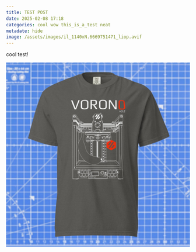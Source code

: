 ```yaml
---
title: TEST POST
date: 2025-02-08 17:18
categories: cool wow this_is_a_test neat
metadate: hide
image: /assets/images/il_1140xN.6669751471_liop.avif
---
```

cool test!

![](/assets/images/il_1140xN.6621668614_ithp.jpg)